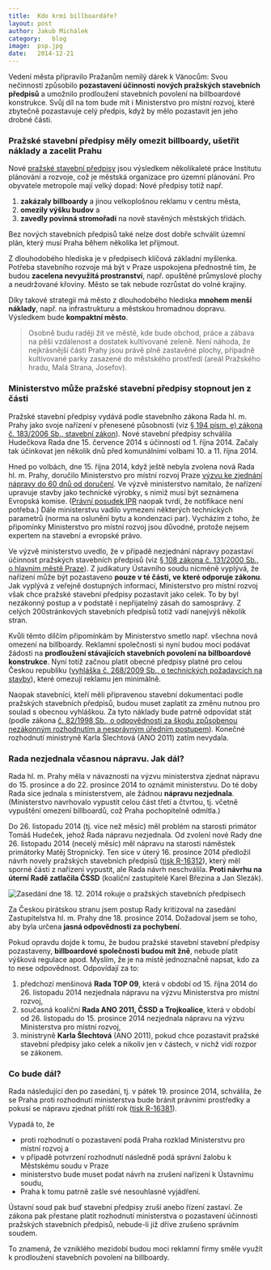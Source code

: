 ```yaml
---
title:	Kdo krmí billboardáře?
layout:	post
author:	Jakub Michálek
category:	blog
image:	psp.jpg
date:	2014-12-21
---
```


Vedení města připravilo Pražanům nemilý dárek k Vánocům: Svou nečinností způsobilo 
**pozastavení účinnosti nových pražských stavebních předpisů** a umožnilo 
prodloužení stavebních povolení na billboardové konstrukce. Svůj díl na tom bude 
mít i Ministerstvo pro místní rozvoj, které zbytečně pozastavuje celý předpis, když
by mělo pozastavit jen jeho drobné části.

### Pražské stavební předpisy měly omezit billboardy, ušetřit náklady a zacelit Prahu

Nové [pražské stavební předpisy](http://www.iprpraha.cz/clanek/92/prazske-stavebni-predpisy-druhe-kolo-projednavani) jsou výsledkem několikaleté práce Institutu 
plánování a rozvoje, což je městská organizace pro územní plánování. Pro 
obyvatele metropole mají velký dopad: Nové předpisy totiž např. 

1. **zakázaly billboardy** a jinou velkoplošnou reklamu v centru města, 
2. **omezily výšku budov** a 
3. **zavedly povinná stromořadí** na nově stavěných městských třídách. 

Bez nových stavebních předpisů také nelze dost dobře schválit územní plán, který musí Praha během několika let přijmout.

Z dlouhodobého hlediska je v předpisech klíčová základní myšlenka. Potřeba 
stavebního rozvoje má být v Praze uspokojena přednostně tím, že budou
**zacelena nevyužitá prostranství**, např. opuštěné průmyslové plochy a neudržované křoviny. Město se tak nebude rozrůstat do volné krajiny. 

Díky takové strategii má město z dlouhodobého hlediska **mnohem 
menší náklady**, např. na infrastrukturu a městskou hromadnou dopravu. Výsledkem
bude **kompaktní město**. 

> Osobně budu raději žít ve městě, kde bude obchod, práce a 
zábava na pěší vzdálenost a dostatek kultivované zeleně. Není náhoda, že 
nejkrásnější části Prahy jsou právě plně zastavěné plochy, případně kultivované parky zasazené do městského prostředí (areál Pražského hradu, Malá Strana, Josefov).

### Ministerstvo může pražské stavební předpisy stopnout jen z části

Pražské stavební předpisy vydává podle stavebního zákona Rada hl. m. Prahy jako svoje 
nařízení v přenesené působnosti (viz [§ 194 písm. e) zákona č. 183/2006 Sb., stavební zákon](http://www.zakonyprolidi.cz/cs/2006-183#p194-1-e)). Nové stavební předpisy schválila Hudečkova Rada dne 15. července 2014 s účinností od 1. října 2014. Začaly tak účinkovat jen několik dnů před komunálními volbami 10. a 11. října 2014. 

Hned po volbách, dne 15. října 2014, když ještě nebyla zvolena nová Rada hl. m. Prahy, doručilo Ministerstvo pro místní rozvoj Praze [výzvu ke zjednání nápravy do 60 dnů od doručení](/assets/static/stavebni-predpisy/vyzva-mmr.pdf). Ve výzvě ministerstvo namítalo, že nařízení upravuje stavby jako technické výrobky, s nimiž musí být seznámena Evropská komise. ([Právní posudek IPR](/assets/static/stavebni-predpisy/stanovisko-k-notifikaci.pdf) naopak tvrdí, že notifikace není potřeba.) Dále ministerstvu vadilo vymezení některých 
technických parametrů (norma na oslunění bytu a kondenzaci par). Vycházím z toho, že připomínky Ministerstvo pro místní rozvoj jsou důvodné,
protože nejsem expertem na stavební a evropské právo.

Ve výzvě ministerstvo uvedlo, že v případě nezjednání nápravy pozastaví účinnost
pražských stavebních předpisů  (viz [§ 108 zákona č. 131/2000 Sb., o hlavním městě Praze](http://www.zakonyprolidi.cz/cs/2000-131#p108-1)).
Z judikatury Ústavního soudu nicméně vyplývá, že nařízení může být pozastaveno **pouze v té
části, ve které odporuje zákonu**. Jak vyplývá z veřejně dostupných informací, Ministerstvo pro místní rozvoj však chce pražské
stavební předpisy pozastavit jako celek. To by byl nezákonný postup a v podstatě i 
nepřijatelný zásah do samosprávy. Z celých 200stránkových stavebních předpisů totiž vadí nanejvýš několik stran. 

Kvůli těmto 
dílčím připomínkám by Ministerstvo smetlo např. všechna nová omezení na billboardy. 
Reklamní společnosti si nyní budou moci podávat žádosti na **prodloužení
stávajících stavebních povolení na billboardové konstrukce**. Nyní totiž začnou platit obecné předpisy platné pro 
celou Českou republiku ([vyhláška č. 268/2009 Sb., o technických požadavcích na stavby](http://www.zakonyprolidi.cz/cs/2009-268)), které omezují reklamu jen minimálně. 

Naopak stavebníci, kteří měli připravenou 
stavební dokumentaci podle pražských stavebních předpisů, budou muset zaplatit
za změnu nutnou pro soulad s obecnou vyhláškou. Za tyto náklady bude patrně
odpovídat stát (podle zákona [č. 82/1998 Sb., o odpovědnosti za škodu 
způsobenou nezákonným rozhodnutím a nesprávným úředním postupem](http://www.zakonyprolidi.cz/cs/1998-82)). 
Konečné rozhodnutí ministryně Karla Šlechtová (ANO 2011) zatím nevydala.

### Rada nezjednala včasnou nápravu. Jak dál?

Rada hl. m. Prahy měla v návaznosti na výzvu ministerstva zjednat nápravu do 15. prosince a do 22. prosince 2014 to oznámit ministerstvu. Do té doby Rada sice jednala s ministerstvem, ale žádnou **nápravu nezjednala**. (Ministerstvo navrhovalo vypustit celou část třetí a čtvrtou, tj. včetně vypuštění omezení billboardů, což Praha pochopitelně odmítla.)

Do 26. listopadu 2014 (tj. více než měsíc) měl problém na starosti primátor Tomáš Hudeček, jehož Rada nápravu nezjednala. Od zvolení nové Rady dne 26. listopadu 2014 (necelý měsíc) měl nápravu na starosti náměstek primátorky Matěj Stropnický. Ten sice v úterý 16. prosince 2014 předložil návrh novely
pražských stavebních předpisů ([tisk R-16312](/assets/static/stavebni-predpisy/tisk-R-16312.pdf)), který měl sporné části z nařízení vypustit,
ale Rada návrh neschválila. **Proti návrhu na úterní Radě zatlačila ČSSD** (koaliční zastupitelé Karel Březina a Jan Slezák).

![Zasedání dne 18. 12. 2014 rokuje o pražských stavebních předpisech](/assets/images/blog/zasedani-vanoce.jpg "Zasedání dne 18. 12. 2014 rokuje o pražských stavebních předpisech")

Za Českou pirátskou stranu jsem postup Rady kritizoval na zasedání Zastupitelstva
hl. m. Prahy dne 18. 
prosince 2014. Dožadoval jsem se toho, aby byla určena **jasná odpovědnosti za pochybení**. 

Pokud opravdu dojde k tomu, že budou
pražské stavební stavební předpisy pozastaveny, **billboardové společnosti budou mít žně**, nebude platit výšková regulace apod. 
Myslím, že je na místě jednoznačně napsat, kdo za to nese odpovědnost.
Odpovídají za to:

1. předchozí menšinová **Rada TOP 09**, která v období od 15. října 2014 do 26. listopadu 2014 nezjednala nápravu na výzvu Ministerstva pro místní rozvoj,
2. současná koaliční **Rada ANO 2011, ČSSD a Trojkoalice**, která v období od 26. listopadu do 15. prosince 2014 nezjednala nápravu na výzvu Ministerstva pro místní rozvoj,
3. ministryně **Karla Šlechtová** (ANO 2011), pokud chce pozastavit pražské stavební
předpisy jako celek a nikoliv jen v částech, v nichž vidí rozpor se zákonem.

### Co bude dál?

Rada následující den po zasedání, tj. v pátek 19. prosince 2014, schválila, že se Praha proti rozhodnutí ministerstva bude bránit
právními prostředky a pokusí se nápravu zjednat příští rok ([tisk R-16381](/assets/static/stavebni-predpisy/tisk-r-16381.pdf)).

Vypadá to, že 

* proti rozhodnutí o pozastavení podá Praha rozklad Ministerstvu pro místní rozvoj a 
* v případě potvrzení rozhodnutí následně podá správní žalobu k Městskému soudu v Praze
* ministerstvo bude muset podat návrh na zrušení nařízení k Ústavnímu soudu, 
* Praha k tomu patrně zašle své nesouhlasné vyjádření. 

Ústavní soud pak buď stavební předpisy zruší anebo řízení zastaví. 
Ze zákona pak přestane platit rozhodnutí ministerstva o pozastavení 
účinnosti pražských stavebních předpisů, nebude-li již dříve zrušeno správním 
soudem. 

To znamená, že vzniklého mezidobí budou moci reklamní firmy směle využít k prodloužení
stavebních povolení na billboardy.


